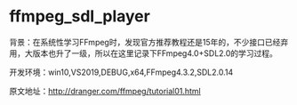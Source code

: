 # ffmpeg_sdl_player

背景：在系统性学习FFmpeg时，发现官方推荐教程还是15年的，不少接口已经弃用，大版本也升了一级，所以在这里记录下FFmpeg4.0+SDL2.0的学习过程。

开发环境：win10,VS2019,DEBUG,x64,FFmpeg4.3.2,SDL2.0.14

原文地址：http://dranger.com/ffmpeg/tutorial01.html
